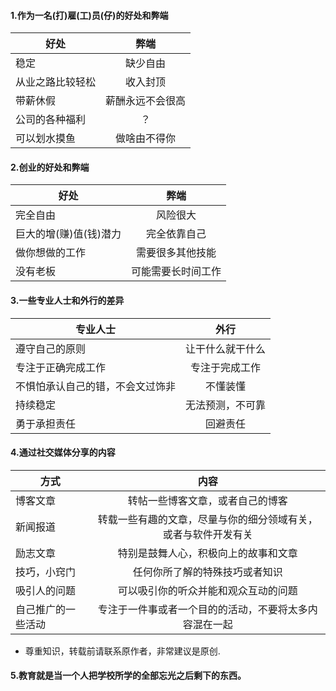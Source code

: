 #### 1.作为一名(打)雇(工)员(仔)的好处和弊端
| 好处           | 弊端                |
| ------------- |:----------------------:|
| 稳定              | 缺少自由 |
| 从业之路比较轻松        | 收入封顶                 |
| 带薪休假          |        薪酬永远不会很高      |
| 公司的各种福利      |      ？     |
| 可以划水摸鱼     |      做啥由不得你            |

#### 2.创业的好处和弊端
| 好处           | 弊端                |
| ------------- |:----------------------:|
| 完全自由| 风险很大 |
| 巨大的增(赚)值(钱)潜力        | 完全依靠自己                 |
| 做你想做的工作          |    需要很多其他技能             |
| 没有老板      |         可能需要长时间工作   |

#### 3.一些专业人士和外行的差异
| 专业人士          | 外行                |
| ------------- |:----------------------:|
| 遵守自己的原则     |     让干什么就干什么         |
| 专注于正确完成工作     |     专注于完成工作         |
| 不惧怕承认自己的错，不会文过饰非        | 不懂装懂                 |
| 持续稳定          |    无法预测，不可靠             |
| 勇于承担责任      |         回避责任   |

#### 4.通过社交媒体分享的内容
| 方式          |   内容              |
| ------------- |:----------------------:|
| 博客文章     |     转帖一些博客文章，或者自己的博客       |
|  新闻报道    |      转载一些有趣的文章，尽量与你的细分领域有关，或者与软件开发有关 |
|  励志文章    |        特别是鼓舞人心，积极向上的故事和文章 |
| 技巧，小窍门     |     任何你所了解的特殊技巧或者知识       |
|  吸引人的问题    |    可以吸引你的听众并能和观众互动的问题       |
|   自己推广的一些活动   |     专注于一件事或者一个目的的活动，不要将太多内容混在一起      |
* 尊重知识，转载前请联系原作者，非常建议是原创.

#### 5.教育就是当一个人把学校所学的全部忘光之后剩下的东西。
